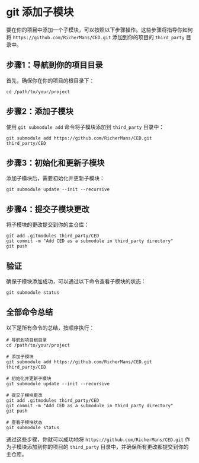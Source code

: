 # git 添加子模块

要在你的项目中添加一个子模块，可以按照以下步骤操作。这些步骤将指导你如何将 `https://github.com/RicherMans/CED.git` 添加到你的项目的 `third_party` 目录中。

## 步骤1：导航到你的项目目录

首先，确保你在你的项目的根目录下：

```shell
cd /path/to/your/project
```

## 步骤2：添加子模块

使用 `git submodule add` 命令将子模块添加到 `third_party` 目录中：

```shell
git submodule add https://github.com/RicherMans/CED.git third_party/CED
```

## 步骤3：初始化和更新子模块

添加子模块后，需要初始化并更新子模块：

```shell
git submodule update --init --recursive
```

## 步骤4：提交子模块更改

将子模块的更改提交到你的主仓库：

```shell
git add .gitmodules third_party/CED
git commit -m "Add CED as a submodule in third_party directory"
git push
```

## 验证

确保子模块添加成功，可以通过以下命令查看子模块的状态：

```shell
git submodule status
```

## 全部命令总结

以下是所有命令的总结，按顺序执行：

```shell
# 导航到项目根目录
cd /path/to/your/project

# 添加子模块
git submodule add https://github.com/RicherMans/CED.git third_party/CED

# 初始化并更新子模块
git submodule update --init --recursive

# 提交子模块更改
git add .gitmodules third_party/CED
git commit -m "Add CED as a submodule in third_party directory"
git push

# 查看子模块状态
git submodule status
```

通过这些步骤，你就可以成功地将 `https://github.com/RicherMans/CED.git` 作为子模块添加到你的项目的 `third_party` 目录中，并确保所有更改都提交到你的主仓库。